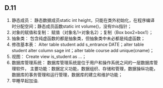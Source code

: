 ## D.11

1.	静态成员：
静态数据成员static int height，只能在类外初始化，在程序编译时分配空间；静态成员函数static int volume()，没有this指针；
2.	对象的赋值和复制：
赋值（对象名1=对象名2）；复制（Box box2=box1）；
3.	抽象类：
包含纯虚函数的都是抽象类，但抽象类中未必都是纯虚函数；
4.	修改基本表：
Alter table student add s_entrance DATE；alter table student alter column sage int；alter table course add unique(cname)；
5.	视图：
Create view is_student as …；
6.	数据库管理系统：
数据库管理系统是位于用户和操作系统之间的一层数据库管理软件，
主要功能：数据定义功能，数据组织、存储和管理，数据操纵功能，数据库的事务管理和运行管理，数据库的建立和维护功能；
7.	早睡早起加油.

